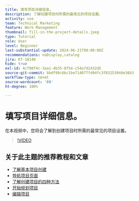 ```yaml
---
title: 填写项目详细信息。
description: 了解创建项目时所需的最常见的项目设置。
activity: use
team: Technical Marketing
feature: Work Management
thumbnail: fill-in-the-project-details.jpeg
type: Tutorial
role: User
level: Beginner
last-substantial-update: 2024-06-21T00:00:00Z
recommendations: noDisplay,catalog
jira: KT-10140
hide: true
exl-id: 4cf00f4c-3aa1-4b35-8f54-c54a7d2432d5
source-git-commit: bbdf99c6bc1be714077fd94fc3f8325394de36b3
workflow-type: tm+mt
source-wordcount: '69'
ht-degree: 100%

---
```


# 填写项目详细信息。

在本视频中，您将会了解到创建项目时所需的最常见的项目设置。

>[!VIDEO](https://video.tv.adobe.com/v/3430410/?quality=12&learn=on&enablevpops=1)


## 关于此主题的推荐教程和文章

* [了解基本项目创建](/help/manage-work/projects/understand-basic-project-creation.md)
* [导航项目页面](/help/manage-work/projects/navigate-the-project-page.md)
* [了解创建项目的四种方法](/help/manage-work/projects/understand-other-ways-to-create-projects.md)
* [开始规划项目](/help/manage-work/projects/getting-started-plan-a-project.md)
* [编辑项目](https://experienceleague.adobe.com/zh-hans/docs/workfront/using/manage-work/projects/manage-projects/edit-projects)
